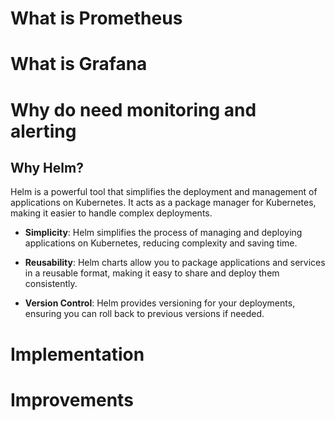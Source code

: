 # What is Prometheus 

# What is Grafana 

# Why do need monitoring and alerting 


## Why Helm?

Helm is a powerful tool that simplifies the deployment and management of applications on Kubernetes. It acts as a package manager for Kubernetes, making it easier to handle complex deployments. 

- **Simplicity**: Helm simplifies the process of managing and deploying applications on Kubernetes, reducing complexity and saving time.

- **Reusability**: Helm charts allow you to package applications and services in a reusable format, making it easy to share and deploy them consistently.

- **Version Control**: Helm provides versioning for your deployments, ensuring you can roll back to previous versions if needed.

# Implementation 

# Improvements 